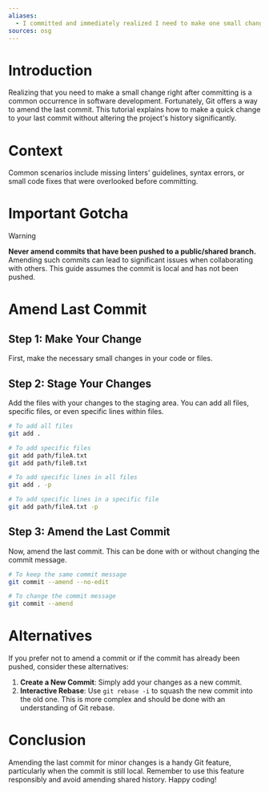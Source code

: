 ```yaml
---
aliases:
  - I committed and immediately realized I need to make one small change!
sources: osg
---
```


# Introduction
Realizing that you need to make a small change right after committing is a common occurrence in software development. Fortunately, Git offers a way to amend the last commit. This tutorial explains how to make a quick change to your last commit without altering the project's history significantly.

# Context
Common scenarios include missing linters' guidelines, syntax errors, or small code fixes that were overlooked before committing.

# Important Gotcha
> [!warning]
> **Never amend commits that have been pushed to a public/shared branch.** Amending such commits can lead to significant issues when collaborating with others. This guide assumes the commit is local and has not been pushed.

# Amend Last Commit
## Step 1: Make Your Change
First, make the necessary small changes in your code or files.

## Step 2: Stage Your Changes
Add the files with your changes to the staging area. You can add all files, specific files, or even specific lines within files.

```bash
# To add all files
git add .

# To add specific files
git add path/fileA.txt
git add path/fileB.txt

# To add specific lines in all files
git add . -p

# To add specific lines in a specific file
git add path/fileA.txt -p
```

## Step 3: Amend the Last Commit
Now, amend the last commit. This can be done with or without changing the commit message.

```bash
# To keep the same commit message
git commit --amend --no-edit

# To change the commit message
git commit --amend
```

# Alternatives
If you prefer not to amend a commit or if the commit has already been pushed, consider these alternatives:
1. **Create a New Commit**: Simply add your changes as a new commit.
2. **Interactive Rebase**: Use `git rebase -i` to squash the new commit into the old one. This is more complex and should be done with an understanding of Git rebase.

# Conclusion
Amending the last commit for minor changes is a handy Git feature, particularly when the commit is still local. Remember to use this feature responsibly and avoid amending shared history. Happy coding!
